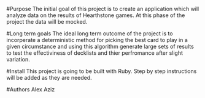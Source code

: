 #Purpose
The initial goal of this project is to create an application which will
analyze data on the results of Hearthstone games. At this phase of the
project the data will be mocked.

#Long term goals
The ideal long term outcome of the project is to incorperate a
deterministic method for picking the best card to play in a given
circumstance and using this algorithm generate large sets of results to
test the effectiviness of decklists and thier perfromance after slight
variation.

#Install
This project is going to be built with Ruby. Step by step instructions
will be added as they are needed.

#Authors
Alex Aziz
